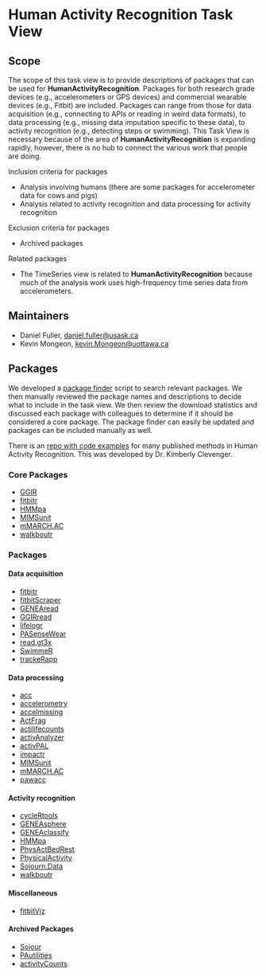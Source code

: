# Human Activity Recognition Task View

## Scope

The scope of this task view is to provide descriptions of packages that can be used for <b>HumanActivityRecognition</b>. Packages for both research grade devices (e.g., accelerometers or GPS devices) and commercial wearable devices (e.g., Fitbit) are included. Packages can range from those for data acquisition (e.g., connecting to  APIs or reading in weird data formats), to data processing (e.g., missing data imputation specific to these data), to activity recognition (e.g., detecting steps or swimming). This Task View is necessary because of the area of <b>HumanActivityRecognition</b> is expanding rapidly, however, there is no hub to connect the various work that people are doing. 

Inclusion criteria for packages

* Analysis involving humans (there are some packages for accelerometer data for cows and pigs)
* Analysis related to activity recognition and data processing for activity recognition

Exclusion criteria for packages

* Archived packages

Related packages

* The <view>TimeSeries</view> view is related to <b>HumanActivityRecognition</b> because much of the analysis work uses high-frequency time series data from accelerometers. 

## Maintainers

* Daniel Fuller, daniel.fuller@usask.ca
* Kevin Mongeon, kevin.Mongeon@uottawa.ca

## Packages 

We developed a [package finder](https://github.com/walkabilly/pa_task_view/blob/master/package-finder.md) script to search relevant packages. We then manually reviewed the package names and descriptions to decide what to include in the task view. We then review the download statistics and discussed each package with colleagues to determine if it should be considered a core package. The package finder can easily be updated and packages can be included manually as well. 

There is an [repo with code examples](https://github.com/clevengerkimberly/AccelerometerRepository) for many published methods in Human Activity Recognition. This was developed by Dr. Kimberly Clevenger. 

### Core Packages 

* [GGIR](https://cran.r-project.org/web/packages/GGIR/index.html)
* [fitbitr](https://cran.r-project.org/web/packages/fitbitr/index.html)
* [HMMpa](https://cran.r-project.org/web/packages/HMMpa/index.html)
* [MIMSunit](https://cran.r-project.org/web/packages/MIMSunit/index.html)
* [mMARCH.AC](https://cran.r-project.org/web/packages/mMARCH.AC/index.html)
* [walkboutr](https://cran.r-project.org/web/packages/walkboutr/index.html)

### Packages

#### Data acquisition

* [fitbitr](https://cran.r-project.org/web/packages/fitbitr/index.html)
* [fitbitScraper](https://cran.r-project.org/web/packages/fitbitScraper/index.html)
* [GENEAread](https://cran.r-project.org/web/packages/GENEAread/index.html)
* [GGIRread](https://cran.r-project.org/web/packages/GGIRread/index.html)
* [lifelogr](https://cran.r-project.org/web/packages/lifelogr/)
* [PASenseWear](https://cran.r-project.org/web/packages/PASenseWear/)
* [read.gt3x](https://cran.r-project.org/web/packages/read.gt3x/index.html)
* [SwimmeR](https://cran.r-project.org/web/packages/SwimmeR/index.html)
* [trackeRapp](https://cran.r-project.org/web/packages/trackeRapp/index.html)

#### Data processing 

* [acc](https://cran.r-project.org/web/packages/acc/index.html)
* [accelerometry](https://cran.r-project.org/web/packages/accelerometry/index.html)
* [accelmissing](https://cran.r-project.org/web/packages/accelmissing/index.html)
* [ActFrag](https://cran.r-project.org/web//packages/ActFrag/index.html)
* [actilifecounts](https://cran.r-project.org/web/packages/actilifecounts/index.html)
* [activAnalyzer](https://cran.r-project.org/web/packages/activAnalyzer/index.html)
* [activPAL](https://cran.r-project.org/web/packages/activPAL/index.html)
* [impactr](https://cran.r-project.org/web//packages//impactr/index.html)
* [MIMSunit](https://cran.r-project.org/web/packages/MIMSunit/index.html)
* [mMARCH.AC](https://cran.r-project.org/web/packages/mMARCH.AC/index.html)
* [pawacc](https://cran.r-project.org/web/packages/pawacc/index.html)

#### Activity recognition

* [cycleRtools](https://cran.r-project.org/web/packages/cycleRtools/index.html)
* [GENEAsphere](https://cran.r-project.org/web/packages/GENEAsphere/index.html)
* [GENEAclassify](https://cran.r-project.org/web/packages/GENEAclassify/index.html)
* [HMMpa](https://cran.r-project.org/web/packages/HMMpa/index.html)
* [PhysActBedRest](https://cran.r-project.org/web/packages/PhysActBedRest/index.html)
* [PhysicalActivity](https://cran.r-project.org/web/packages/PhysicalActivity/)
* [Sojourn.Data](https://cran.r-project.org/web/packages/Sojourn.Data/index.html)
* [walkboutr](https://cran.r-project.org/web/packages/walkboutr/index.html)

#### Miscellaneous

* [fitbitViz](https://cran.r-project.org/web/packages/fitbitViz/index.html)

#### Archived Packages

* [Sojour](https://cran.r-project.org/web//packages//Sojourn/index.html)
* [PAutilities](https://cran.r-project.org/web/packages/PAutilities/index.html)
* [activityCounts](https://cran.r-project.org/web/packages/activityCounts/index.html)


